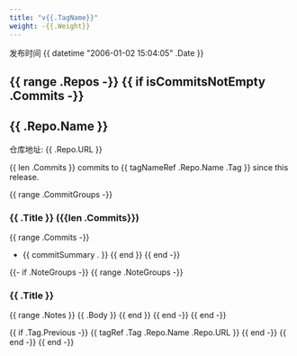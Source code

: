 ```yaml
---
title: "v{{.TagName}}"
weight: -{{.Weight}}
---
```


发布时间 {{ datetime "2006-01-02 15:04:05" .Date }}

{{ range .Repos -}}
{{ if isCommitsNotEmpty .Commits -}}
---
## {{ .Repo.Name }}

仓库地址: {{ .Repo.URL }}

{{ len .Commits }} commits to {{ tagNameRef .Repo.Name .Tag }} since this release.

{{ range .CommitGroups -}}
### {{ .Title }} ({{len .Commits}})
{{ range .Commits -}}
- {{ commitSummary . }}
{{ end }}
{{ end -}}

{{- if .NoteGroups -}}
{{ range .NoteGroups -}}
### {{ .Title }}
{{ range .Notes }}
{{ .Body }}
{{ end }}
{{ end -}}
{{ end -}}

{{ if .Tag.Previous -}}
{{ tagRef .Tag .Repo.Name .Repo.URL }}
{{ end -}}
{{ end -}}
{{ end -}}
